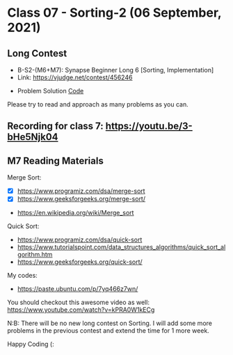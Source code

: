 # Class 07 - Sorting-2 (06 September, 2021)

## Long Contest

* B-S2-(M6+M7): Synapse Beginner Long 6 [Sorting, Implementation]
* Link: https://vjudge.net/contest/456246
<!-- * Pass: `block-chain` -->
* Problem Solution [Code](../Class-06-Sorting-1/Long-Contest-Code)

Please try to read and approach as many problems as you can.

## Recording for class 7: https://youtu.be/3-bHe5Njk04

## M7 Reading Materials
Merge Sort:
* [x] https://www.programiz.com/dsa/merge-sort
* [x] https://www.geeksforgeeks.org/merge-sort/
* https://en.wikipedia.org/wiki/Merge_sort

Quick Sort:
* https://www.programiz.com/dsa/quick-sort
* https://www.tutorialspoint.com/data_structures_algorithms/quick_sort_algorithm.htm
* https://www.geeksforgeeks.org/quick-sort/

My codes:
* https://paste.ubuntu.com/p/7yq466z7wn/

You should checkout this awesome video as well: https://www.youtube.com/watch?v=kPRA0W1kECg

N:B: There will be no new long contest on Sorting. I will add some more problems in the previous contest and extend the time for 1 more week.

Happy Coding (:
